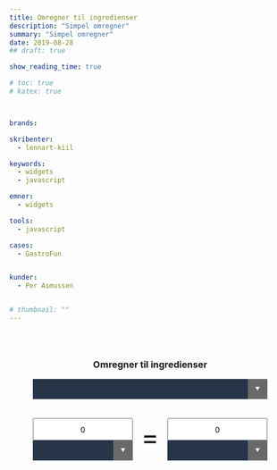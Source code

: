 ```yaml
---
title: Omregner til ingredienser
description: "Simpel omregner"
summary: "Simpel omregner"
date: 2019-08-28
## draft: true

show_reading_time: true

# toc: true
# katex: true



brands:

skribenter:
  - lennart-kiil

keywords:
  - widgets
  - javascript

emner:
  - widgets

tools:
  - javascript

cases:
  - GastroFun


kunder:
  - Per Asmussen


# thumbnail: ""
---
```





<div class="omregner-wrapper">
<div class="converter-wrapper">
  <h3>Omregner til ingredienser</h3>

  <form name="property_form">
    <span>
      <select class="select-property" name="the_menu" size=1 onChange="UpdateUnitMenu(this, document.form_A.unit_menu); UpdateUnitMenu(this, document.form_B.unit_menu)">
      </select>
    </span>
  </form>

  <div class="converter-side-a">
    <form name="form_A" onSubmit="return false">
      <input type="text" class="numbersonly" name="unit_input" maxlength="20" value="0" onKeyUp="CalculateUnit(document.form_A, document.form_B)">
      <span>
        <select name="unit_menu" onChange="CalculateUnit(document.form_B, document.form_A)">
        </select>
      </span>
    </form>
  </div> <!-- /converter-side-a -->

 <div class="converter-equals">
   <p>=</p>
 </div> <!-- /converter-side-a -->

  <div class="converter-side-b">
    <form name="form_B" onSubmit="return false">
      <input type="text" class="numbersonly" name="unit_input" maxlength="20" value="0" onkeyup="CalculateUnit(document.form_B, document.form_A)">
      <span>
        <select name="unit_menu" onChange="CalculateUnit(document.form_A, document.form_B)">
        </select>
      </span>
    </form>
  </div> <!-- /converter-side-b -->
</div><!-- /converter-wrapper -->
</div><!-- /omregner-wrapper -->

<style>

.omregner-wrapper {
  margin: 2rem;
}

.omregner-wrapper::after {
    display: block;
    content: "";
    clear: both;
  }


.converter-wrapper {
  margin: 0 auto;
  width: 100%;
  max-width: 600px;
  text-align: center;
  padding: 10px;
  box-sizing: border-box;
}

.converter-wrapper input {
  font-family: 'Open Sans', sans-serif;
  font-size: 1em;
  width: 100%;
  text-align: center;
  margin-top: 10px;
  height: 40px;
  box-sizing: border-box;
}

.converter-wrapper span {
  position: relative;
  display: inline-block;
  vertical-align: middle;
  width: 100%;
}

.converter-wrapper span select {
  background-color: #263648;
  color: #fff;
  font-size: inherit;
  padding: 10px;
  width: 100%;
  border: 0;
  margin: 0;
  border-radius: 0px;
  text-indent: 0.01px;
  text-overflow: '';
  -webkit-appearance: none;
}

.converter-wrapper span::before,
.converter-wrapper span::after {
  content: "";
  position: absolute;
  pointer-events: none;
}

.converter-wrapper span::after {
  content: "\25BC";
  height: 1em;
  font-size: .625em;
  line-height: 1;
  right: 1.5em;
  top: 50%;
  margin-top: -.5em;
  color: white;
}

.converter-wrapper span::before {
  width: 2.5em;
  right: 0;
  top: 0;
  bottom: 0;
  border-radius: 0;
  background-color: dimgray;

}

.converter-side-a,
.converter-side-b {
  float: left;
  margin-top: 10px;
  box-sizing: border-box;
  width: 45%;
}

.converter-equals {
  float: left;
  box-sizing: border-box;
  width: 10%;
  font-size: 3rem;
  text-align: center;
}

.converter-equals p {
  line-height: 0.3;
}

.converter-side-a {
  padding-right: 10px;
}

.converter-side-b {
  padding-left: 10px;
}
</style>

<script>
//
// --- JAVASCRIPT UNIT CONVERTER

// If you study this file, you'll see that all the important data (namely, unit names and conversion factors) are explicitly defined as JavaScript arrays under the "Global Variable & Data Definitions" heading (which should be right under these comments).

// This is done, because: a) I figured it's the fastest way to do it, and b) it keeps everything in one file, making local storage and usage a snap.

// If you wanna mess with these array definitions, keep in mind the following (better study the definitions first before you read this; otherwise skip it altogether):

// 1) The unit[i][j] and factor[i][j] arrays should have the same j-length and their elements should correspond to each other in the j dimension; i.e. unit[0][2] should define the name and factor[0][2] the conversion factor of the SAME unit.  Duh!...

// 2) In every property (i.e. the i-dimension of the unit and factor arrays) there should be defined a 'primary' or 'base' unit, i.e. one with a conversion factor of 1.  The definitions of the other (secondary) units should use this formula:

// 1 [Secondary unit] = [Secondary unit conversion factor] [Primary Unit]
//                                   ^
//  This goes in the factor array ___|
//
//  e.g.: 1 ft = 0.3048 m

// ====================================
//  Global Variable & Data Definitions
// ====================================
var property = new Array();
var unit = new Array();
var factor = new Array();

property[0] = "Acceleration";
unit[0] = new Array("Meter/sq.sec (m/sec^2)", "Foot/sq.sec (ft/sec^2)", "G (g)", "Galileo (gal)", "Inch/sq.sec (in/sec^2)");
factor[0] = new Array(1, .3048, 9.806650, .01, 2.54E-02);

property[1] = "Area";
unit[1] = new Array("Square meter (m^2)", "Acre (acre)", "Are", "Barn (barn)", "Hectare", "Rood", "Square centimeter", "Square kilometer", "Circular mil", "Square foot (ft^2)", "Square inch (in^2)", "Square mile (mi^2)", "Square yard (yd^2)");
factor[1] = new Array(1, 4046.856, 100, 1E-28, 10000, 1011.71413184285, .0001, 1000000, 5.067075E-10, 9.290304E-02, 6.4516E-04, 2589988, .8361274);

property[2] = "Torque";
unit[2] = new Array("Newton-meter (N m)", "Dyne-centimeter(dy cm)", "Kgrf-meter (kgf m)", "lbf-inch (lbf in)", "lbf-foot (lbf ft)");
factor[2] = new Array(1, .0000001, 9.806650, .1129848, 1.355818);

property[3] = "Electricity";
unit[3] = new Array("Coulomb (Cb)", "Abcoulomb", "Ampere hour (A hr)", "Faraday (F)", "Statcoulomb", "Millifaraday (mF)", "Microfaraday (mu-F)", "Picofaraday (pF)");
factor[3] = new Array(1, 10, 3600, 96521.8999999997, .000000000333564, 96.5219, 9.65219E-02, 9.65219E-05);

property[4] = "Energy";
unit[4] = new Array("Joule (J)", "BTU (mean)", "BTU (thermochemical)", "Calorie (SI) (cal)", "Calorie (mean)(cal)", "Calorie (thermo)", "Electron volt (eV)", "Erg (erg)", "Foot-pound force", "Foot-poundal", "Horsepower-hour", "Kilocalorie (SI)(kcal)", "Kilocalorie (mean)(kcal)", "Kilowatt-hour (kW hr)", "Ton of TNT", "Volt-coulomb (V Cb)", "Watt-hour (W hr)", "Watt-second (W sec)");
factor[4] = new Array(1, 1055.87, 1054.35, 4.1868, 4.19002, 4.184, 1.6021E-19, .0000001, 1.355818, 4.214011E-02, 2684077.3, 4186.8, 4190.02, 3600000, 4.2E9, 1, 3600, 1);

property[5] = "Force";
unit[5] = new Array("Newton (N)", "Dyne (dy)", "Kilogram force (kgf)", "Kilopond force (kpf)", "Kip (k)", "Ounce force (ozf)", "Pound force (lbf)", "Poundal");
factor[5] = new Array(1, .00001, 9.806650, 9.806650, 4448.222, .2780139, .4535924, .138255);

property[6] = "Force / Length";
unit[6] = new Array("Newton/meter (N/m)", "Pound force/inch (lbf/in)", "Pound force/foot (lbf/ft)");
factor[6] = new Array(1, 175.1268, 14.5939);

property[7] = "Length";
unit[7] = new Array("Meter (m)", "Angstrom (A')", "Astronomical unit (AU)", "Caliber (cal)", "Centimeter (cm)", "Kilometer (km)", "Ell", "Em", "Fathom", "Furlong", "Fermi (fm)", "Foot (ft)", "Inch (in)", "League (int'l)", "League (UK)", "Light year (LY)", "Micrometer (mu-m)", "Mil", "Millimeter (mm)", "Nanometer (nm)", "Mile (int'l nautical)", "Mile (UK nautical)", "Mile (US nautical)", "Mile (US statute)", "Parsec", "Pica (printer)", "Picometer (pm)", "Point (pt)", "Rod", "Yard (yd)");
factor[7] = new Array(1, 1E-10, 1.49598E11, .000254, .01, 1000, 1.143, 4.2323E-03, 1.8288, 201.168, 1E-15, .3048, .0254, 5556, 5556, 9.46055E+15, .000001, .0000254, .001, 1E-9, 1852, 1853.184, 1852, 1609.344, 3.08374E+16, 4.217518E-03, 1E-12, .0003514598, 5.0292, .9144);

property[8] = "Light";
unit[8] = new Array("Lumen/sq.meter (Lu/m^2)", "Lumen/sq.centimeter", "Lumen/sq.foot", "Foot-candle (ft-cdl)", "Foot-lambert", "Candela/sq.meter", "Candela/sq.centimeter", "Lux (lux)", "Phot");
factor[8] = new Array(1, 10000, 10.76391, 10.76391, 10.76391, 3.14159250538575, 31415.9250538576, 1, 10000);

property[9] = "Mass";
unit[9] = new Array("Kilogram (kgr)", "Gram (gr)", "Milligram (mgr)", "Microgram (mu-gr)", "Carat (metric)(ct)", "Hundredweight (long)", "Hundredweight (short)", "Pound mass (lbm)", "Pound mass (troy)", "Ounce mass (ozm)", "Ounce mass (troy)", "Slug", "Ton (assay)", "Ton (long)", "Ton (short)", "Ton (metric)", "Tonne");
factor[9] = new Array(1, .001, 1e-6, .000000001, .0002, 50.80235, 45.35924, .4535924, .3732417, .02834952, .03110348, 14.5939, .02916667, 1016.047, 907.1847, 1000, 1000);

property[10] = "Mass Flow";
unit[10] = new Array("Kilogram/second (kgr/sec)", "Pound mass/sec (lbm/sec)", "Pound mass/min (lbm/min)");
factor[10] = new Array(1, .4535924, .007559873);

property[11] = "Density & Mass capacity";
unit[11] = new Array("Kilogram/cub.meter", "Grain/galon", "Grams/cm^3 (gr/cc)", "Pound mass/cubic foot", "Pound mass/cubic-inch", "Ounces/gallon (UK,liq)", "Ounces/gallon (US,liq)", "Ounces (mass)/inch", "Pound mass/gal (UK,liq)", "Pound mass/gal (US,liq)", "Slug/cubic foot", "Tons (long,mass)/cub.yard");
factor[11] = new Array(1, .01711806, 1000, 16.01846, 27679.91, 6.236027, 7.489152, 1729.994, 99.77644, 119.8264, 515.379, 1328.939);

property[12] = "Power";
unit[12] = new Array("Watt (W)", "Kilowatt (kW)", "Megawatt (MW)", "Milliwatt (mW)", "BTU (SI)/hour", "BTU (thermo)/second", "BTU (thermo)/minute", "BTU (thermo)/hour", "Calorie (thermo)/second", "Calorie (thermo)/minute", "Erg/second", "Foot-pound force/hour", "Foot-pound force/minute", "Foot-pound force/second", "Horsepower(550 ft lbf/s)", "Horsepower (electric)", "Horsepower (boiler)", "Horsepower (metric)", "Horsepower (UK)", "Kilocalorie (thermo)/min", "Kilocalorie (thermo)/sec");
factor[12] = new Array(1, 1000, 1000000, .001, .2930667, 1054.35, 17.5725, .2928751, 4.184, 6.973333E-02, .0000001, .0003766161, .02259697, 1.355818, 745.7, 746, 9809.5, 735.499, 745.7, 69.7333, 4184);

property[13] = "Pressure & Stress";
unit[13] = new Array("Newton/sq.meter", "Atmosphere (normal)", "Atmosphere (techinical)", "Bar", "Centimeter mercury(cmHg)", "Centimeter water (4'C)", "Decibar", "Kgr force/sq.centimeter", "Kgr force/sq.meter", "Kip/square inch", "Millibar", "Millimeter mercury(mmHg)", "Pascal (Pa)", "Kilopascal (kPa)", "Megapascal (Mpa)", "Poundal/sq.foot", "Pound-force/sq.foot", "Pound-force/sq.inch (psi)", "Torr (mmHg,0'C)");
factor[13] = new Array(1, 101325, 98066.5, 100000, 1333.22, 98.0638, 10000, 98066.5, 9.80665, 6894757, 100, 133.3224, 1, 1000, 1000000, 47.88026, 47.88026, 6894.757, 133.322);

// !!! Caution: Temperature requires an increment as well as a multiplying factor
// !!! and that's why it's handled differently
// !!! Be VERY careful in how you change this behavior
property[14] = "Temperature";
unit[14] = new Array("Degrees Celsius ('C)", "Degrees Fahrenheit ('F)", "Degrees Kelvin ('K)", "Degrees Rankine ('R)");
factor[14] = new Array(1, 0.555555555555, 1, 0.555555555555);
tempIncrement = new Array(0, -32, -273.15, -491.67);

property[15] = "Time";
unit[15] = new Array("Second (sec)", "Day (mean solar)", "Day (sidereal)", "Hour (mean solar)", "Hour (sidereal)", "Minute (mean solar)", "Minute (sidereal)", "Month (mean calendar)", "Second (sidereal)", "Year (calendar)", "Year (tropical)", "Year (sidereal)");
factor[15] = new Array(1, 8.640E4, 86164.09, 3600, 3590.17, 60, 60, 2628000, .9972696, 31536000, 31556930, 31558150);

property[16] = "Velocity & Speed";
unit[16] = new Array("Meter/second (m/sec)", "Foot/minute (ft/min)", "Foot/second (ft/sec)", "Kilometer/hour (kph)", "Knot (int'l)", "Mile (US)/hour (mph)", "Mile (nautical)/hour", "Mile (US)/minute", "Mile (US)/second", "Speed of light (c)", "Mach (STP)(a)");
factor[16] = new Array(1, 5.08E-03, .3048, .2777778, .5144444, .44707, .514444, 26.8224, 1609.344, 299792458, 340.0068750);

property[17] = "Viscosity";
unit[17] = new Array("Newton-second/meter", "Centipoise", "Centistoke", "Sq.foot/second", "Poise", "Poundal-second/sq.foot", "Pound mass/foot-second", "Pound force-second/sq.foot", "Rhe", "Slug/foot-second", "Stoke");
factor[17] = new Array(1, .001, .000001, 9.290304E-02, .1, 1.488164, 1.488164, 47.88026, 10, 47.88026, .0001);

property[18] = "Volume & Capacity";
unit[18] = new Array("Cubic Meter (m^3)", "Cubic centimeter", "Cubic millimeter", "Acre-foot", "Barrel (oil)", "Board foot", "Bushel (US)", "Cup", "Fluid ounce (US)", "Cubic foot", "Gallon (UK)", "Gallon (US,dry)", "Gallon (US,liq)", "Gill (UK)", "Gill (US)", "Cubic inch (in^3)", "Liter (new)", "Liter (old)", "Ounce (UK,fluid)", "Ounce (US,fluid)", "Peck (US)", "Pint (US,dry)", "Pint (US,liq)", "Quart (US,dry)", "Quart (US,liq)", "Stere", "Tablespoon", "Teaspoon", "Ton (register)", "Cubic yard");
factor[18] = new Array(1, .000001, .000000001, 1233.482, .1589873, .002359737, .03523907, .0002365882, .00002957353, .02831685, .004546087, .004404884, .003785412, .0001420652, .0001182941, .00001638706, .001, .001000028, .00002841305, .00002957353, 8.8097680E-03, .0005506105, 4.7317650E-04, .001101221, 9.46353E-04, 1, .00001478676, .000004928922, 2.831685, .7645549);

property[19] = "Volume Flow";
unit[19] = new Array("Cubic meter/second", "Cubic foot/second", "Cubic foot/minute", "Cubic inches/minute", "Gallons (US,liq)/minute)");
factor[19] = new Array(1, .02831685, .0004719474, 2.731177E-7, 6.309020E-05);

property[20] = "Hvedemel";
unit[20] = new Array("tsk", "spsk", "gram");
factor[20] = new Array(1, 3, .33333333333333333333);

// ===========
//  Functions
// ===========

function UpdateUnitMenu(propMenu, unitMenu) {
  // Updates the units displayed in the unitMenu according to the selection of property in the propMenu.
  var i;
  i = propMenu.selectedIndex;
  FillMenuWithArray(unitMenu, unit[i]);
}

function FillMenuWithArray(myMenu, myArray) {
  // Fills the options of myMenu with the elements of myArray.
  // !CAUTION!: It replaces the elements, so old ones will be deleted.
  var i;
  myMenu.length = myArray.length;
  for (i = 0; i < myArray.length; i++) {
    myMenu.options[i].text = myArray[i];
  }
}

function CalculateUnit(sourceForm, targetForm) {
  // A simple wrapper function to validate input before making the conversion
  var sourceValue = sourceForm.unit_input.value;

  // First check if the user has given numbers or anything that can be made to one...
  sourceValue = parseFloat(sourceValue);
  if (!isNaN(sourceValue) || sourceValue == 0) {
    // If we can make a valid floating-point number, put it in the text box and convert!
    sourceForm.unit_input.value = sourceValue;
    ConvertFromTo(sourceForm, targetForm);
  }
}

function ConvertFromTo(sourceForm, targetForm) {
  // Converts the contents of the sourceForm input box to the units specified in the targetForm unit menu and puts the result in the targetForm input box.In other words, this is the heart of the whole script...
  var propIndex;
  var sourceIndex;
  var sourceFactor;
  var targetIndex;
  var targetFactor;
  var result;

  // Start by checking which property we are working in...
  propIndex = document.property_form.the_menu.selectedIndex;

  // Let's determine what unit are we converting FROM (i.e. source) and the factor needed to convert that unit to the base unit.
  sourceIndex = sourceForm.unit_menu.selectedIndex;
  sourceFactor = factor[propIndex][sourceIndex];

  // Cool! Let's do the same thing for the target unit - the units we are converting TO:
  targetIndex = targetForm.unit_menu.selectedIndex;
  targetFactor = factor[propIndex][targetIndex];

  // Simple, huh? let's do the math: a) convert the source TO the base unit: (The input has been checked by the CalculateUnit function).

  result = sourceForm.unit_input.value;
  // Handle Temperature increments!
  if (property[propIndex] == "Temperature") {
    result = parseFloat(result) + tempIncrement[sourceIndex];
  }
  result = result * sourceFactor;

  // not done yet... now, b) use the targetFactor to convert FROM the base unit
  // to the target unit...
  result = result / targetFactor;
  // Again, handle Temperature increments!
  if (property[propIndex] == "Temperature") {
    result = parseFloat(result) - tempIncrement[targetIndex];
  }

  // Ta-da! All that's left is to update the target input box:
  targetForm.unit_input.value = result;
}

// This fragment initializes the property dropdown menu using the data defined above in the 'Data Definitions' section
window.onload = function(e) {
  FillMenuWithArray(document.property_form.the_menu, property);
  UpdateUnitMenu(document.property_form.the_menu, document.form_A.unit_menu);
  UpdateUnitMenu(document.property_form.the_menu, document.form_B.unit_menu)
}

// Restricting textboxes to accept numbers + navigational keys only
document.getElementByClass('numbersonly').addEventListener('keydown', function(e) {
  var key = e.keyCode ? e.keyCode : e.which;

  if (!([8, 9, 13, 27, 46, 110, 190].indexOf(key) !== -1 ||
      (key == 65 && (e.ctrlKey || e.metaKey)) || // Select All
      (key == 67 && (e.ctrlKey || e.metaKey)) || // Copy
      (key == 86 && (e.ctrlKey || e.metaKey)) || // Paste
      (key >= 35 && key <= 40) || // End, Home, Arrows
      (key >= 48 && key <= 57 && !(e.shiftKey || e.altKey)) || // Numeric Keys
      (key >= 96 && key <= 105) // Numpad
      (key == 190) // Numpad
    )) e.preventDefault();
});
</script>
